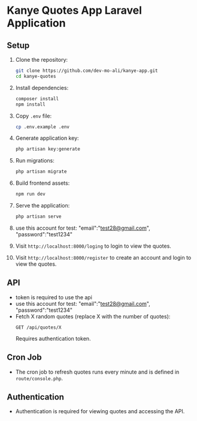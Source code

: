 # Kanye Quotes App Laravel Application

## Setup

1. Clone the repository:
    ```bash
    git clone https://github.com/dev-mo-ali/kanye-app.git
    cd kanye-quotes
    ```

2. Install dependencies:
    ```bash
    composer install
    npm install
    ```

3. Copy `.env` file:
    ```bash
    cp .env.example .env
    ```

4. Generate application key:
    ```bash
    php artisan key:generate
    ```

5. Run migrations:
    ```bash
    php artisan migrate
    ```

6. Build frontend assets:
    ```bash
    npm run dev
    ```

7. Serve the application:
    ```bash
    php artisan serve
    ```
8. use this account for test:
   "email":"test28@gmail.com",
   "password":"test1234"
9. Visit `http://localhost:8000/loging` to login to view the quotes.

10. Visit `http://localhost:8000/register` to create an account and login to view the quotes.

## API
- token is required to use the api
- use this account for test:
   "email":"test28@gmail.com",
   "password":"test1234"
- Fetch X random quotes (replace X with the number of quotes):
    ```
    GET /api/quotes/X
    ```
    Requires authentication token.

## Cron Job

- The cron job to refresh quotes runs every minute and is defined in `route/console.php`.

## Authentication

- Authentication is required for viewing quotes and accessing the API.

